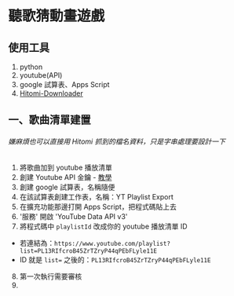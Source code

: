 # 聽歌猜動畫遊戲
## 使用工具
1. python
2. youtube(API)
3. google 試算表、Apps Script
4. [Hitomi-Downloader](https://github.com/KurtBestor/Hitomi-Downloader)

## 一、歌曲清單建置
###### 嫌麻煩也可以直接用 Hitomi 抓到的檔名資料，只是字串處理要設計一下
1. 將歌曲加到 youtube 播放清單
2. 創建 Youtube API 金鑰 - [教學](https://gg90052.github.io/blog/yt_api_key/)
3. 創建 google 試算表，名稱隨便
4. 在該試算表創建工作表，名稱：YT Playlist Export
5. 在擴充功能那邊打開 Apps Script，把程式碼貼上去
6. '服務' 開啟 'YouTube Data API v3'
7. 將程式碼中 `playlistId` 改成你的 youtube 播放清單 ID
  + 若連結為：`https://www.youtube.com/playlist?list=PL13RIfcroB45ZrTZryP44qPEbFLyle11E`
  + ID 就是 `list=` 之後的：`PL13RIfcroB45ZrTZryP44qPEbFLyle11E`
8. 第一次執行需要審核
9. 
